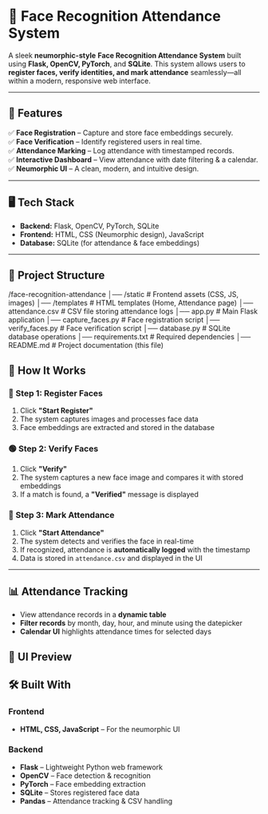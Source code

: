 # 📸 Face Recognition Attendance System  

A sleek **neumorphic-style** **Face Recognition Attendance System** built using **Flask, OpenCV, PyTorch**, and **SQLite**. This system allows users to **register faces, verify identities, and mark attendance** seamlessly—all within a modern, responsive web interface.  

---

## 🚀 Features  
✅ **Face Registration** – Capture and store face embeddings securely.  
✅ **Face Verification** – Identify registered users in real time.  
✅ **Attendance Marking** – Log attendance with timestamped records.  
✅ **Interactive Dashboard** – View attendance with date filtering & a calendar.  
✅ **Neumorphic UI** – A clean, modern, and intuitive design.  

---

## 🖥️ Tech Stack  
- **Backend:** Flask, OpenCV, PyTorch, SQLite  
- **Frontend:** HTML, CSS (Neumorphic design), JavaScript  
- **Database:** SQLite (for attendance & face embeddings)  

---

## 📂 Project Structure  

/face-recognition-attendance
│── /static                # Frontend assets (CSS, JS, images)
│── /templates             # HTML templates (Home, Attendance page)
│── attendance.csv         # CSV file storing attendance logs
│── app.py                 # Main Flask application
│── capture_faces.py       # Face registration script
│── verify_faces.py        # Face verification script
│── database.py            # SQLite database operations
│── requirements.txt       # Required dependencies
│── README.md              # Project documentation (this file)


## 📸 How It Works  

### 🔴 Step 1: Register Faces  
1. Click **"Start Register"**  
2. The system captures images and processes face data  
3. Face embeddings are extracted and stored in the database  

### 🟢 Step 2: Verify Faces  
1. Click **"Verify"**  
2. The system captures a new face image and compares it with stored embeddings  
3. If a match is found, a **"Verified"** message is displayed  

### 📅 Step 3: Mark Attendance  
1. Click **"Start Attendance"**  
2. The system detects and verifies the face in real-time  
3. If recognized, attendance is **automatically logged** with the timestamp  
4. Data is stored in `attendance.csv` and displayed in the UI  

---

## 📊 Attendance Tracking  
- View attendance records in a **dynamic table**  
- **Filter records** by month, day, hour, and minute using the datepicker  
- **Calendar UI** highlights attendance times for selected days  

## 🎨 UI Preview 


## 🛠️ Built With  

### **Frontend**  
- **HTML, CSS, JavaScript** – For the neumorphic UI  

### **Backend**  
- **Flask** – Lightweight Python web framework  
- **OpenCV** – Face detection & recognition  
- **PyTorch** – Face embedding extraction  
- **SQLite** – Stores registered face data  
- **Pandas** – Attendance tracking & CSV handling  
